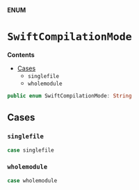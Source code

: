 **ENUM**

# `SwiftCompilationMode`

**Contents**

- [Cases](#cases)
  - `singlefile`
  - `wholemodule`

```swift
public enum SwiftCompilationMode: String
```

## Cases
### `singlefile`

```swift
case singlefile
```

### `wholemodule`

```swift
case wholemodule
```

